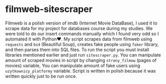 # filmweb-sitescraper
Filmweb is a polish version of imdb (Internet Movie DataBase), I used it to scrape data for my project for databases course during my studies. We were told to do our insert commands manually which I found very odd so I automated it with Python❤️. My script scrapes data from filmweb using `requests` and `bs4` (Beautiful Soup), creates fake people using `faker` library, and then parses them into SQL files. To run the script you must install libraries mentioned earlier and just run `sitescraper.py`. You can manipulate amount of scraped movies in script by changing `strony_filmow` (pages of movies) variable, You can manipulate amount of fake users using `uzytkownicy_platformy` variable. Script is written in polish because it was written quickly just to be run once.
